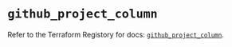 # `github_project_column`

Refer to the Terraform Registory for docs: [`github_project_column`](https://registry.terraform.io/providers/integrations/github/5.33.0/docs/resources/project_column).
